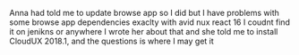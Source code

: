 Anna had told me to update browse app so I did but I have problems with 
some browse app dependencies exaclty with avid nux react 16 
I coudnt find it on jenikns or anywhere I wrote her about that
and she told me to install CloudUX 2018.1, and the questions is where I may get it

